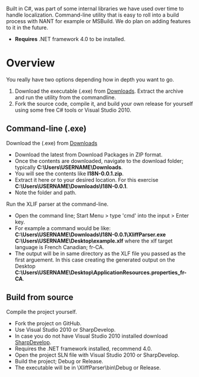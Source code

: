 Built in C#, was part of some internal libraries we have used over time to handle localization. Command-line utility that is easy to roll into a build process with NANT for example or MSBuild. We do plan on adding features to it in the future.

* **Requires** .NET framework 4.0 to be installed.

# Overview #

You really have two options depending how in depth you want to go.

1. Download the executable (.exe) from [Downloads][1]. Extract the archive and run the utility from the commandline.
2. Fork the source code, compile it, and build your own release for yourself using some free C# tools or Visual Studio 2010.

## Command-line (.exe) ##

Download the (.exe) from [Downloads][1]

* Download the latest from Download Packages in ZIP format.
* Once the contents are downloaded, navigate to the download folder; typically **C:\Users\USERNAME\Downloads**.
* You will see the contents like **I18N-0.0.1.zip**.
* Extract it here or to your desired location. For this exercise **C:\Users\USERNAME\Downloads\I18N-0.0.1**.
* Note the folder and path.
 
Run the XLIF parser at the command-line.

* Open the command line; Start Menu > type 'cmd' into the input > Enter key.
* For example a command would be like: **C:\Users\USERNAME\Downloads\I18N-0.0.1\XliffParser.exe C:\Users\USERNAME\Desktop\example.xlf** where the xlf target language is French Canadian; fr-CA.
* The output will be in same directory as the XLF file you passed as the first arguement. In this case creating the generated output on the Desktop **C:\Users\USERNAME\Desktop\ApplicationResources.properties_fr-CA**.

## Build from source ##

Compile the project yourself.

* Fork the project on GitHub.
* Use Visual Studio 2010 or SharpDevelop.
* In case you do not have Visual Studio 2010 installed download [SharpDevelop][2].
* Requires the .NET framework installed, recommend 4.0.
* Open the project SLN file with Visual Studio 2010 or SharpDevelop.
* Build the project; Debug or Release.
* The executable will be in \XliffParser\bin\Debug or Release.

[1]: https://github.com/PixelMEDIA/I18N/downloads "I18N"
[2]: http://www.icsharpcode.net/OpenSource/SD/Download/#SharpDevelop4x "SharpDevelop4x"